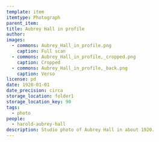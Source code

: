 ```yaml
---
template: item
itemtype: Photograph
parent_item: 
title: Aubrey Hall in profile
author: 
images:
  - commons: Aubrey_Hall_in_profile.png
    caption: Full scan
  - commons: Aubrey_Hall_in_profile,_cropped.png
    caption: Cropped
  - commons: Aubrey_Hall_in_profile,_back.png
    caption: Verso
license: pd
date: 1920-01-01
date_precision: circa
storage_location: folder1
storage_location_key: 90
tags:
  - photo
people:
  - harold-aubrey-hall
description: Studio photo of Aubrey Hall in about 1920.
---
```

